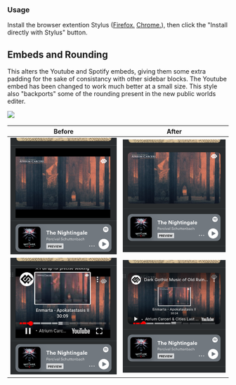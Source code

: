 ### Usage
Install the browser extention Stylus ([Firefox.](https://addons.mozilla.org/en-US/firefox/addon/styl-us/) [Chrome.](https://chrome.google.com/webstore/detail/stylus/clngdbkpkpeebahjckkjfobafhncgmne)), then click the "Install directly with Stylus" button.

## Embeds and Rounding
This alters the Youtube and Spotify embeds, giving them some extra padding for the sake of consistancy with other sidebar blocks. The Youtube embed has been changed to work much better at a small size. This style also "backports" some of the rounding present in the new public worlds editer.
<p align="left">
  <a target="_blank" rel="noopener noreferrer" href="https://github.com/AnthemV/LKTweaks/raw/main/LKTweaks-E&R.user.styl">
    <img src="https://img.shields.io/badge/Install%20directly%20with-Stylus-116b59.svg?longCache=true&style=flat"/>
  </a>
 </p>


Before             |  After 
:-------------------------:|:-------------------------:
![](https://github.com/AnthemV/LKTweaks/blob/main/Screenshots/Screenshot%20from%202023-03-03%2002-07-55.png?raw=true)  |  ![](https://github.com/AnthemV/LKTweaks/blob/main/Screenshots/Screenshot%20from%202023-03-03%2002-07-31.png?raw=true)
![](https://github.com/AnthemV/LKTweaks/blob/main/Screenshots/Screenshot%20from%202023-03-03%2002-08-05.png?raw=true)  |  ![](https://github.com/AnthemV/LKTweaks/blob/main/Screenshots/Screenshot%20from%202023-03-03%2002-07-20.png?raw=true)
